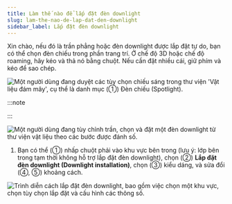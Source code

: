 ```yaml
---
title: Làm thế nào để lắp đặt đèn downlight
slug: lam-the-nao-de-lap-dat-den-downlight
sidebar_label: Lắp đặt đèn downlight
---
```


Xin chào, nếu đó là trần phẳng hoặc đèn downlight được lắp đặt tự do, bạn có thể chọn đèn chiếu trong phần trang trí. Ở chế độ 3D hoặc chế độ roaming, hãy kéo và thả nó bằng chuột. Nếu cần đặt nhiều cái, giữ phím  và kéo để sao chép.

![Một người dùng đang duyệt các tùy chọn chiếu sáng trong thư viện 'Vật liệu đám mây', cụ thể là danh mục (①) Đèn chiếu (Spotlight).](https://storage.googleapis.com/jegavn_kb/images/04fa680f-e9f6-41df-a92f-e80b79bdde92.png)

:::note



:::

![Một người dùng đang tùy chỉnh trần, chọn và đặt một đèn downlight từ thư viện vật liệu theo các bước được đánh số.](https://storage.googleapis.com/jegavn_kb/images/c34fdad1-ba51-4f08-988a-f362faf5d8df.png)

1. Bạn có thể (①) nhấp chuột phải vào khu vực bên trong (lưu ý: lớp bên trong tạm thời không hỗ trợ lắp đặt đèn downlight), chọn (②) **Lắp đặt đèn downlight (Downlight installation)**, chọn (③) kiểu dáng, và sửa đổi (④, ⑤) khoảng cách.

![Trình diễn cách lắp đặt đèn downlight, bao gồm việc chọn một khu vực, chọn tùy chọn lắp đặt và cấu hình các thông số.](https://storage.googleapis.com/jegavn_kb/images/0a691670-4bab-4829-b448-85f756fcdc0a.png)